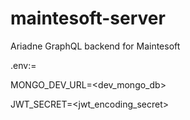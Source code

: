 # maintesoft-server
Ariadne GraphQL backend for Maintesoft

.env:=

MONGO_DEV_URL=<dev_mongo_db>

JWT_SECRET=<jwt_encoding_secret>
